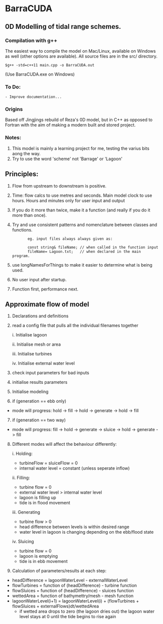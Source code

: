# BarraCUDA

## 0D Modelling of tidal range schemes.

### Compilation with g++
The easiest way to compile the model on Mac/Linux, available on Windows as well (other options are available). All source files are in the src/ directory.
	
	$g++ -std=c++11 main.cpp -o BarraCUDA.out

(Use BarraCUDA.exe on Windows)

### To Do:
	- Improve documentation...

### Origins
Based off Jingjings rebuild of Reza's 0D model, but in C++ as opposed to Fortran with the aim of making a modern built and stored project.

### Notes:
  1. This model is mainly a learning project for me, testing the varius bits aong the way. 
  2. Try to use the word 'scheme' not 'Barrage' or 'Lagoon'

## Principles:
  1. Flow from upstream to downstream is positive.
  2. Time: flow calcs to use metres and seconds. Main model clock to use hours. Hours and minutes only for user input and output
  3. If you do it more than twice, make it a function (and really if you do it more than once).
  4. Try and use consistent patterns and nomenclature between classes and functions.

                eg. input files always always given as:

                const string& fileName; // when called in the function input
                fileName= Lagoon.txt;   // when declared in the main program.

  5. use longNamesForThings to make it easier to determine what is being used.
  6. No user input after startup.
  7. Function first, performance next.

## Approximate flow of model
1. Declarations and definitions
2. read a config file that pulls all the individual filenames together

    i. Initialise lagoon

    ii. Initialise mesh or area

    iii. Initialise turbines

    iv. Initialise external water level

3. check input parameters for bad inputs
4. initialise results parameters
5. Initialise modeling
6. if (generation == ebb only) 
  - mode will progress: hold -> fill -> hold -> generate -> hold -> fill


7. if (generation == two way)
  - mode will progress: fill -> hold -> generate -> sluice -> hold -> generate -> fill


8. Different modes will affect the behaviour differently:

   i. Holding:
   - turbineFlow = sluiceFlow = 0
   - internal water level = constant (unless seperate inflow)

   ii. Filling:
   - turbine flow = 0
   - external water level > internal water level
   - lagoon is filling up
   - tide is in flood movement

   iii. Generating
   - turbine flow > 0
   - head difference between levels is within desired range
   - water level in lagoon is changing depending on the ebb/flood state

   iv. Sluicing
   - turbine flow = 0
   - lagoon is emptying
   - tide is in ebb movement
9. Calculation of parameters/results at each step:
  - headDifference = lagoonWaterLevel - externalWaterLevel
  - flowTurbines = function of (headDifference) - turbine function
  - flowSluices = function of (headDifference) - sluices function
  - wettedArea = function of bathymettry/mesh - mesh function
  - lagoonWaterLevel(i+1) = lagoonWaterLevel(i) + (flowTurbines + flowSluices + externalFlows)dt/wettedArea
    - if wetted area drops to zero (the lagoon dries out) the lagoon water level stays at 0 until the tide begins to rise again
